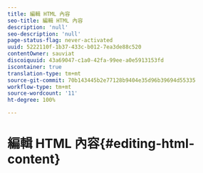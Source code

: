 ```yaml
---
title: 編輯 HTML 內容
seo-title: 編輯 HTML 內容
description: 'null'
seo-description: 'null'
page-status-flag: never-activated
uuid: 5222110f-1b37-433c-b012-7ea3de88c520
contentOwner: sauviat
discoiquuid: 43a69047-c1a0-42fa-99ee-a0e5913153fd
iscontainer: true
translation-type: tm+mt
source-git-commit: 70b143445b2e77128b9404e35d96b39694d55335
workflow-type: tm+mt
source-wordcount: '11'
ht-degree: 100%

---
```



# 編輯 HTML 內容{#editing-html-content}


